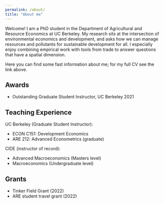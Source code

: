 ```yaml
---
permalink: /about/
title: "About me"
---
```


Welcome! I am a PhD student in the Department of Agricultural and Resource Economics at UC Berkeley. My research sits at the intersection of environmental economics and development, and asks how we can manage resources and pollutants for sustainable development for all. I especially enjoy combining empirical work with tools from trade to answer questions that have a spatial dimension. 

Here you can find some fast information about me; for my full CV see the link above.

## Awards
- Outstanding Graduate Student Instructor, UC Berkeley 2021

## Teaching Experience
UC Berkeley (Graduate Student Instructor):
- ECON C151: Development Economics
- ARE 212: Advanced Econometrics (graduate)

CIDE (instructor of record):
- Advanced Macroeconomics (Masters level)
- Macroeconomics (Undergraduate level)

## Grants
- Tinker Field Grant (2022)
- ARE student travel grant (2022) 
